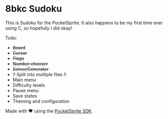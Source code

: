8bkc Sudoku
===========

This is Sudoku for the PocketSprite. It also happens to be my first time ever using C, so hopefully I did okay!

Todo:
* ~~Board~~
* ~~Cursor~~
* ~~Flags~~
* ~~Number chooser~~
* ~~Solver/Generator~~
* !! Split into multiple files !!
* Main menu
* Difficulty levels
* Pause menu
* Save states
* Theming and configuration

Made with ♥ using the [PocketSprite SDK](https://github.com/PocketSprite/8bkc-sdk).
